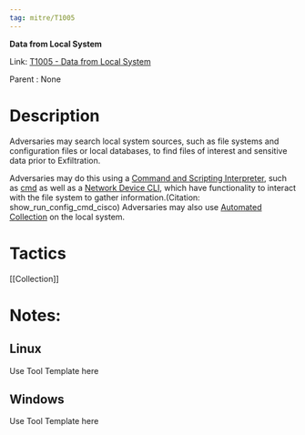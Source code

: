 ```yaml
---
tag: mitre/T1005
---
```


**Data from Local System**

Link: [T1005 - Data from Local System](https://attack.mitre.org/techniques/T1005)

Parent : None


# Description

Adversaries may search local system sources, such as file systems and configuration files or local databases, to find files of interest and sensitive data prior to Exfiltration.

Adversaries may do this using a [Command and Scripting Interpreter](https://attack.mitre.org/techniques/T1059), such as [cmd](https://attack.mitre.org/software/S0106) as well as a [Network Device CLI](https://attack.mitre.org/techniques/T1059/008), which have functionality to interact with the file system to gather information.(Citation: show_run_config_cmd_cisco) Adversaries may also use [Automated Collection](https://attack.mitre.org/techniques/T1119) on the local system.


# Tactics


[[Collection]]


# Notes:

## Linux

Use Tool Template here

## Windows

Use Tool Template here